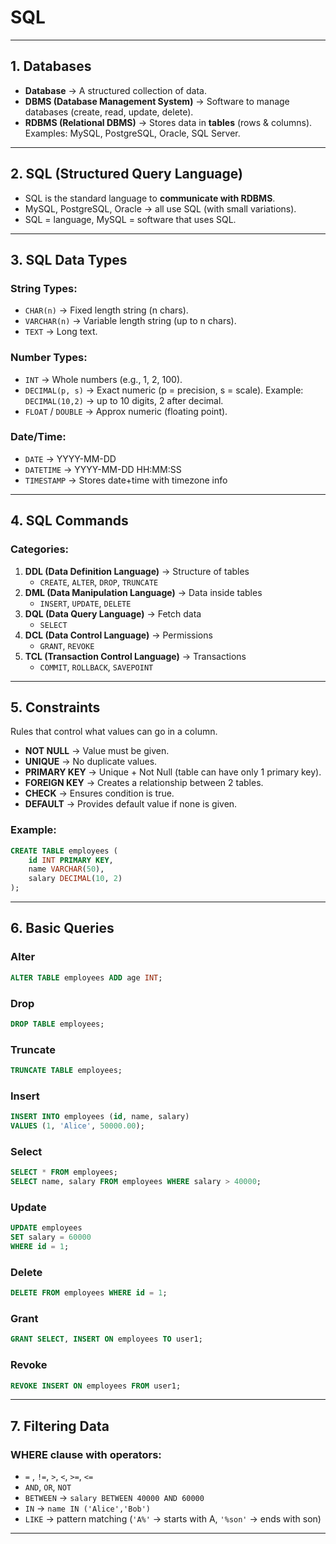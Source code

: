 # SQL

---

## 1. Databases

- **Database** → A structured collection of data.
- **DBMS (Database Management System)** → Software to manage databases (create, read, update, delete).
- **RDBMS (Relational DBMS)** → Stores data in **tables** (rows & columns). Examples: MySQL, PostgreSQL, Oracle, SQL Server.

---

## 2. SQL (Structured Query Language)

- SQL is the standard language to **communicate with RDBMS**.
- MySQL, PostgreSQL, Oracle → all use SQL (with small variations).
- SQL = language, MySQL = software that uses SQL.

---

## 3. SQL Data Types

### String Types:

- `CHAR(n)` → Fixed length string (n chars).
- `VARCHAR(n)` → Variable length string (up to n chars).
- `TEXT` → Long text.

### Number Types:

- `INT` → Whole numbers (e.g., 1, 2, 100).
- `DECIMAL(p, s)` → Exact numeric (p = precision, s = scale). Example: `DECIMAL(10,2)` → up to 10 digits, 2 after decimal.
- `FLOAT` / `DOUBLE` → Approx numeric (floating point).

### Date/Time:

- `DATE` → YYYY-MM-DD
- `DATETIME` → YYYY-MM-DD HH:MM:SS
- `TIMESTAMP` → Stores date+time with timezone info

---

## 4. SQL Commands

### Categories:

1. **DDL (Data Definition Language)** → Structure of tables
    - `CREATE`, `ALTER`, `DROP`, `TRUNCATE`
2. **DML (Data Manipulation Language)** → Data inside tables
    - `INSERT`, `UPDATE`, `DELETE`
3. **DQL (Data Query Language)** → Fetch data
    - `SELECT`
4. **DCL (Data Control Language)** → Permissions
    - `GRANT`, `REVOKE`
5. **TCL (Transaction Control Language)** → Transactions
    - `COMMIT`, `ROLLBACK`, `SAVEPOINT`

---

## 5. Constraints

Rules that control what values can go in a column.

- **NOT NULL** → Value must be given.
- **UNIQUE** → No duplicate values.
- **PRIMARY KEY** → Unique + Not Null (table can have only 1 primary key).
- **FOREIGN KEY** → Creates a relationship between 2 tables.
- **CHECK** → Ensures condition is true.
- **DEFAULT** → Provides default value if none is given.

### Example:

```sql
CREATE TABLE employees (
    id INT PRIMARY KEY,
    name VARCHAR(50),
    salary DECIMAL(10, 2)
);
```

---

## 6. Basic Queries

### Alter

```sql
ALTER TABLE employees ADD age INT;
```

### Drop

```sql
DROP TABLE employees;
```

### Truncate

```sql
TRUNCATE TABLE employees;
```

### Insert

```sql
INSERT INTO employees (id, name, salary)
VALUES (1, 'Alice', 50000.00);
```

### Select

```sql
SELECT * FROM employees;
SELECT name, salary FROM employees WHERE salary > 40000;
```

### Update

```sql
UPDATE employees
SET salary = 60000
WHERE id = 1;
```

### Delete

```sql
DELETE FROM employees WHERE id = 1;
```

### Grant

```sql
GRANT SELECT, INSERT ON employees TO user1;
```

### Revoke

```sql
REVOKE INSERT ON employees FROM user1;
```

---

## 7. Filtering Data

### WHERE clause with operators:

- `=` , `!=`, `>`, `<`, `>=`, `<=`
- `AND`, `OR`, `NOT`
- `BETWEEN` → `salary BETWEEN 40000 AND 60000`
- `IN` → `name IN ('Alice','Bob')`
- `LIKE` → pattern matching (`'A%'` → starts with A, `'%son'` → ends with son)

---
